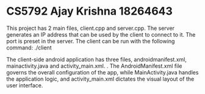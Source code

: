 # CS5792 Ajay Krishna 18264643

This project has 2 main files, client.cpp and server.cpp. The server generates an IP address that can be used by the client to connect to it. The port is preset in the server. The client can be run with the following command: ./client <ip address> <port> <file>

The client-side android application has three files, androidmanifest.xml, mainactivity.java and activity_main.xml. . The AndroidManifest.xml file governs the overall configuration of the app, while MainActivity.java handles the application logic, and activity_main.xml dictates the visual layout of the user interface.
